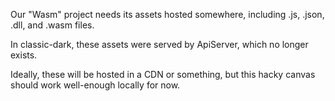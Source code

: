 Our "Wasm" project needs its assets hosted somewhere, including .js, .json, .dll, and .wasm files.

In classic-dark, these assets were served by ApiServer, which no longer exists.

Ideally, these will be hosted in a CDN or something, but this hacky canvas should work well-enough locally for now.